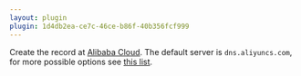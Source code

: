 ```yaml
---
layout: plugin
plugin: 1d4db2ea-ce7c-46ce-b86f-40b356fcf999
---
```

Create the record at [Alibaba Cloud](https://www.alibabacloud.com/). The default server is `dns.aliyuncs.com`, for more possible options see [this list](https://api.aliyun.com/product/Alidns).
